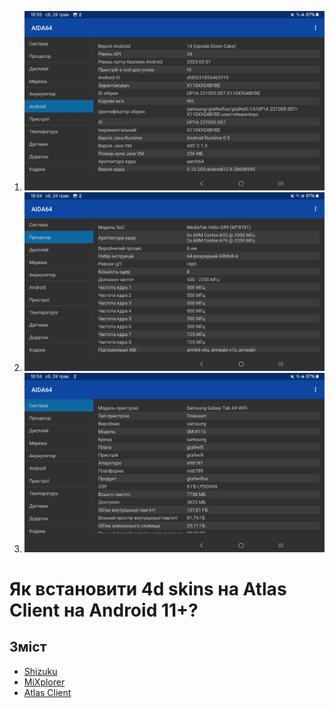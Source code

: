 1. ![](images/Screenshot_20250524_185510_AIDA64.jpg)
2. ![](images/Screenshot_20250524_185456_AIDA64.jpg)
3. ![](images/Screenshot_20250524_185437_AIDA64.jpg)
# Як встановити 4d skins на Atlas Client на Android 11+?
## Зміст
* [Shizuku](#shizuku)
* [MiXplorer](#mixplorer)
* [Atlas Client](#atlas-client)
